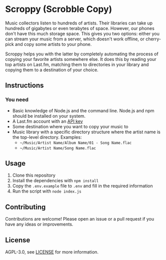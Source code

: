 # Scroppy (Scrobble Copy)

Music collectors listen to hundreds of artists. Their libraries can take up hundreds of gigabytes or even terabytes of space. However, our phones don't have this much storage space. This gives you two options: either you can stream your music from a server, which doesn't work offline, or cherry-pick and copy some artists to your phone.

Scroppy helps you with the latter by completely automating the process of copying your favorite artists somewhere else. It does this by reading your top artists on Last.fm, matching them to directories in your library and copying them to a destination of your choice.

## Instructions

### You need

- Basic knowledge of Node.js and the command line. Node.js and npm should be installed on your system.
- A Last.fm account with an [API key](https://www.last.fm/api/account/create)
- Some destination where you want to copy your music to
- Music library with a specific directory structure where the artist name is the top-level directory. Examples:
  - `~/Music/Artist Name/Album Name/01 - Song Name.flac`
  - `~/Music/Artist Name/Song Name.flac`

## Usage

1. Clone this repository
2. Install the dependencies with `npm install`
3. Copy the `.env.example` file to `.env` and fill in the required information
4. Run the script with `node index.js`

## Contributing

Contributions are welcome! Please open an issue or a pull request if you have any ideas or improvements.

## License

AGPL-3.0, see [LICENSE](LICENSE) for more information.
